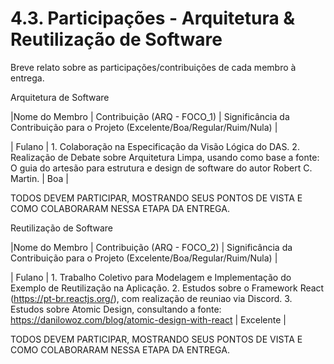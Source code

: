 # 4.3. Participações - Arquitetura & Reutilização de Software

Breve relato sobre as participações/contribuições de cada membro à entrega.

Arquitetura de Software

|Nome do Membro | Contribuição (ARQ - FOCO_1) | Significância da Contribuição para o Projeto (Excelente/Boa/Regular/Ruim/Nula) |

| Fulano | 1. Colaboração na Especificação da Visão Lógica do DAS. 2. Realização de Debate sobre Arquitetura Limpa, usando como base a fonte: O guia do artesão para estrutura e design de software do autor Robert C. Martin. | Boa |

TODOS DEVEM PARTICIPAR, MOSTRANDO SEUS PONTOS DE VISTA E COMO COLABORARAM NESSA ETAPA DA ENTREGA.


Reutilização de Software

|Nome do Membro | Contribuição (ARQ - FOCO_2) | Significância da Contribuição para o Projeto (Excelente/Boa/Regular/Ruim/Nula) |

| Fulano | 1. Trabalho Coletivo para Modelagem e Implementação do Exemplo de Reutilização na Aplicação. 2. Estudos sobre o Framework React (https://pt-br.reactjs.org/), com realização de reuniao via Discord. 3. Estudos sobre Atomic Design, consultando a fonte: https://danilowoz.com/blog/atomic-design-with-react    | Excelente |

TODOS DEVEM PARTICIPAR, MOSTRANDO SEUS PONTOS DE VISTA E COMO COLABORARAM NESSA ETAPA DA ENTREGA.
